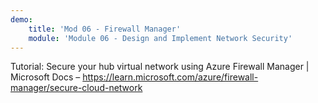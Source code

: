 ```yaml
---
demo:
    title: 'Mod 06 - Firewall Manager'
    module: 'Module 06 - Design and Implement Network Security'
---
```

Tutorial: Secure your hub virtual network using Azure Firewall Manager | Microsoft Docs – 
https://learn.microsoft.com/azure/firewall-manager/secure-cloud-network
